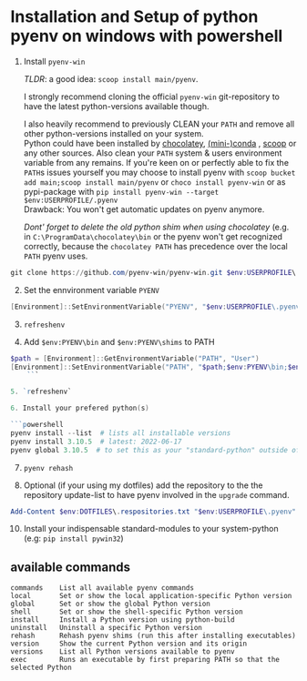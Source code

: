 # Installation and Setup of python pyenv on windows with powershell

1. Install `pyenv-win`

	*TLDR*:  a good idea: `scoop install main/pyenv`.

    I strongly recommend cloning the official `pyenv-win` git-repository to have the latest python-versions available though.  
    
    I also heavily recommend to previously CLEAN your `PATH` and remove all other python-versions installed on your system.  
    Python could have been installed by [chocolatey](https://chocolatey.org/), [(mini-)conda](https://docs.conda.io/en/latest/miniconda.html) , [scoop](https://scoop.sh/) or any other sources.
    Also clean your `PATH` system & users environment variable from any remains. 
    If you're keen on or perfectly able to fix the `PATH`s issues yourself you may choose to install pyenv
    with `scoop bucket add main;scoop install main/pyenv` or `choco install pyenv-win` or as pypi-package with `pip install pyenv-win --target $env:USERPROFILE/.pyenv`  
    Drawback: You won't get automatic updates on pyenv anymore.  
    
    *Dont' forget to delete the old python shim when using chocolatey* (e.g. in `C:\ProgramData\chocolatey\bin` or the 
    pyenv won't get recognized correctly, because the `chocolatey PATH` has precedence over the local `PATH` pyenv uses.

```powershell
git clone https://github.com/pyenv-win/pyenv-win.git $env:USERPROFILE\.pyenv
```

2. Set the ennvironment variable `PYENV`

```powershell
[Environment]::SetEnvironmentVariable("PYENV", "$env:USERPROFILE\.pyenv\pyenv-win", "User")
```

3. `refreshenv`

4. Add `$env:PYENV\bin` and `$env:PYENV\shims` to PATH

```powershell
$path = [Environment]::GetEnvironmentVariable("PATH", "User")
[Environment]::SetEnvironmentVariable("PATH", "$path;$env:PYENV\bin;$env:PYENV\shims", "User")
    ```

5. `refreshenv`

6. Install your prefered python(s)

```powershell
pyenv install --list  # lists all installable versions
pyenv install 3.10.5  # latest: 2022-06-17
pyenv global 3.10.5  # to set this as your "standard-python" outside of venvs
```

7. `pyenv rehash`

9. Optional (if your using my dotfiles) add the repository to the the repository update-list to have pyenv involved in the `upgrade` command.

```powershell
Add-Content $env:DOTFILES\.respositories.txt "$env:USERPROFILE\.pyenv"
```

10. Install your indispensable standard-modules to your system-python (e.g: `pip install pywin32`)


## available commands

```pyenv
commands    List all available pyenv commands
local       Set or show the local application-specific Python version
global      Set or show the global Python version
shell       Set or show the shell-specific Python version
install     Install a Python version using python-build
uninstall   Uninstall a specific Python version
rehash      Rehash pyenv shims (run this after installing executables)
version     Show the current Python version and its origin
versions    List all Python versions available to pyenv
exec        Runs an executable by first preparing PATH so that the selected Python
```
